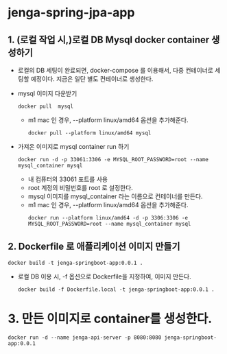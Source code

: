 # jenga-spring-jpa-app

## 1. (로컬 작업 시,)로컬 DB Mysql docker container 생성하기
- 로컬의 DB 세팅이 완료되면, docker-compose 를 이용해서, 다중 컨테이너로 세팅할 예정이다. 지금은 일단 별도 컨테이너로 생성한다.
- mysql 이미지 다운받기
  ```
  docker pull  mysql
  ```
    - m1 mac 인 경우, --platform linux/amd64 옵션을 추가해준다.
      ```
      docker pull --platform linux/amd64 mysql
      ```

- 가져온 이미지로 mysql container run 하기
  ```
  docker run -d -p 33061:3306 -e MYSQL_ROOT_PASSWORD=root --name mysql_container mysql
  ```
  - 내 컴퓨터의 33061 포트를 사용
  - root 계정의 비밀번호를 root 로 설정한다.
  - mysql 이미지를 mysql_container 라는 이름으로 컨테이너를 만든다.
  - m1 mac 인 경우, --platform linux/amd64 옵션을 추가해준다.
    ```
    docker run --platform linux/amd64 -d -p 3306:3306 -e MYSQL_ROOT_PASSWORD=root --name mysql_container mysql
    ```

## 2. Dockerfile 로 애플리케이션 이미지 만들기
```
docker build -t jenga-springboot-app:0.0.1 .
```
- 로컬 DB 이용 시, -f 옵션으로 Dockerfile을 지정하여, 이미지 만든다.
  ```
  docker build -f Dockerfile.local -t jenga-springboot-app:0.0.1 .
  ```
 
# 3. 만든 이미지로 container를 생성한다.
```
docker run -d --name jenga-api-server -p 8080:8080 jenga-springboot-app:0.0.1
```
